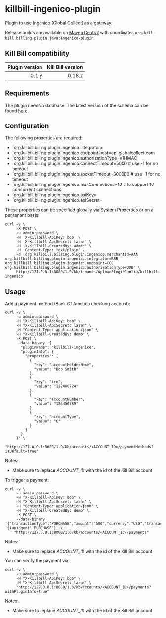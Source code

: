 killbill-ingenico-plugin
======================

Plugin to use [Ingenico](http://www.globalcollect.com/) (Global Collect) as a gateway.

Release builds are available on [Maven Central](http://search.maven.org/#search%7Cga%7C1%7Cg%3A%22org.kill-bill.billing.plugin.java%22%20AND%20a%3A%22ingenico-plugin%22) with coordinates `org.kill-bill.billing.plugin.java:ingenico-plugin`.

Kill Bill compatibility
-----------------------

| Plugin version | Kill Bill version |
| -------------: | ----------------: |
| 0.1.y          | 0.18.z            |

Requirements
------------

The plugin needs a database. The latest version of the schema can be found [here](https://github.com/Artyou/killbill-ingenico-plugin/blob/master/src/main/resources/ddl.sql).

Configuration
-------------

The following properties are required:

* `org.killbill.billing.plugin.ingenico.integrator=<your company name>
* `org.killbill.billing.plugin.ingenico.endpoint.host=api.globalcollect.com
* `org.killbill.billing.plugin.ingenico.authorizationType=V1HMAC
* `org.killbill.billing.plugin.ingenico.connectTimeout=5000 # use -1 for no timeout
* `org.killbill.billing.plugin.ingenico.socketTimeout=300000 # use -1 for no timeout
* `org.killbill.billing.plugin.ingenico.maxConnections=10 # to support 10 concurrent connections
* `org.killbill.billing.plugin.ingenico.apiKey=<your api key>
* `org.killbill.billing.plugin.ingenico.apiSecret=<your api secret>

These properties can be specified globally via System Properties or on a per tenant basis:

```
curl -v \
     -X POST \
     -u admin:password \
     -H 'X-Killbill-ApiKey: bob' \
     -H 'X-Killbill-ApiSecret: lazar' \
     -H 'X-Killbill-CreatedBy: admin' \
     -H 'Content-Type: text/plain' \
     -d 'org.killbill.billing.plugin.ingenico.merchantId=AAA
org.killbill.billing.plugin.ingenico.integrator=BBB
org.killbill.billing.plugin.ingenico.endpoint=CCC
org.killbill.billing.plugin.ingenico.authorizationType=DDD' \
     http://127.0.0.1:8080/1.0/kb/tenants/uploadPluginConfig/killbill-ingenico
```

Usage
-----

Add a payment method (Bank Of America checking account):

```
curl -v \
     -u admin:password \
     -H "X-Killbill-ApiKey: bob" \
     -H "X-Killbill-ApiSecret: lazar" \
     -H "Content-Type: application/json" \
     -H "X-Killbill-CreatedBy: demo" \
     -X POST \
     --data-binary '{
       "pluginName": "killbill-ingenico",
       "pluginInfo": {
         "properties": [
           {
             "key": "accountHolderName",
             "value": "Bob Smith"
           },
           {
             "key": "trn",
             "value": "122400724"
           },
           {
             "key": "accountNumber",
             "value": "123456789"
           },
           {
             "key": "accountType",
             "value": "C"
           }
         ]
       }
     }' \
     "http://127.0.0.1:8080/1.0/kb/accounts/<ACCOUNT_ID>/paymentMethods?isDefault=true"
```

Notes:
* Make sure to replace *ACCOUNT_ID* with the id of the Kill Bill account

To trigger a payment:

```
curl -v \
     -u admin:password \
     -H "X-Killbill-ApiKey: bob" \
     -H "X-Killbill-ApiSecret: lazar" \
     -H "Content-Type: application/json" \
     -H "X-Killbill-CreatedBy: demo" \
     -X POST \
     --data-binary '{"transactionType":"PURCHASE","amount":"500","currency":"USD","transactionExternalKey":"INV-'$(uuidgen)'-PURCHASE"}' \
    "http://127.0.0.1:8080/1.0/kb/accounts/<ACCOUNT_ID>/payments"
```

Notes:
* Make sure to replace *ACCOUNT_ID* with the id of the Kill Bill account

You can verify the payment via:

```
curl -v \
     -u admin:password \
     -H "X-Killbill-ApiKey: bob" \
     -H "X-Killbill-ApiSecret: lazar" \
     "http://127.0.0.1:8080/1.0/kb/accounts/<ACCOUNT_ID>/payments?withPluginInfo=true"
```

Notes:
* Make sure to replace *ACCOUNT_ID* with the id of the Kill Bill account
